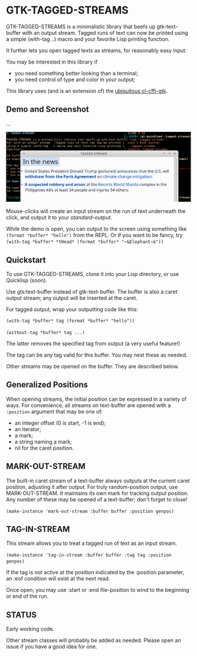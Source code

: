 # GTK-TAGGED-STREAMS

GTK-TAGGED-STREAMS is a minimalistic library that beefs up gtk-text-buffer with an output stream.  Tagged runs of text can now be printed using a simple (with-tag ..) macro and your favorite Lisp printing function.

It further lets you open tagged texts as streams, for reasonably easy input.

You may be interested in this library if 
* you need something better looking than a terminal;
* you need control of type and color in your output;

This library uses (and is an extension of) the [ubiquitous cl-cffi-gtk](https://github.com/crategus/cl-cffi-gtk).

## Demo and Screenshot

...

![screenshot](./Screenshot.png?raw=true) 


Mouse-clicks will create an input stream on the run of text underneath the click, and output it to your *standard-output*.

While the demo is open, you can output to the screen using something like `(format *buffer* "hello")` from the REPL.  Or if you want to be fancy, try `(with-tag *buffer* *tHead* (format *buffer* "~&Elephant~&"))`


## Quickstart

To use GTK-TAGGED-STREAMS, clone it into your Lisp directory, or use Quicklisp (soon).

Use gts:text-buffer instead of gtk-text-buffer.  The buffer is also a caret output stream; any output will be inserted at the caret.

For tagged output, wrap your outputting code like this:
```
(with-tag *buffer* tag (format *buffer* "hello"))

(without-tag *buffer* tag ...)
```

The latter removes the specified tag from output (a very useful feature!)

The tag can be any tag valid for this buffer.  You may nest these as needed.

Other streams may be opened on the buffer.  They are described below.

## Generalized Positions

When opening streams, the initial position can be expressed in a variety of ways.  For convenience, all streams on text-buffer are opened with a `:position` argument that may be one of:

- an integer offset (0 is start, -1 is end);
- an iterator;
- a mark;
- a string naming a mark;
- nil for the caret position. 

## MARK-OUT-STREAM

The built-in caret stream of a text-buffer always outputs at the current caret position, adjusting it after output.  For truly random-position output, use MARK-OUT-STREAM.  It maintains its own mark for tracking output position.  Any number of these may be opened of a text-buffer; don't forget to close!

`(make-instance 'mark-out-stream :buffer buffer :position genpos)`

## TAG-IN-STREAM

This stream allows you to treat a tagged run of text as an input stream. 

`(make-instance 'tag-in-stream :buffer buffer :tag tag :position genpos)`

If the tag is not active at the position indicated by the :position parameter, an :eof condition will exist at the next read. 

Once open, you may use :start or :end file-position to wind to the beginning or end of the run.

## STATUS

Early working code.

Other stream classes will probably be added as needed.  Please open an issue if you have a good idea for one.


 
